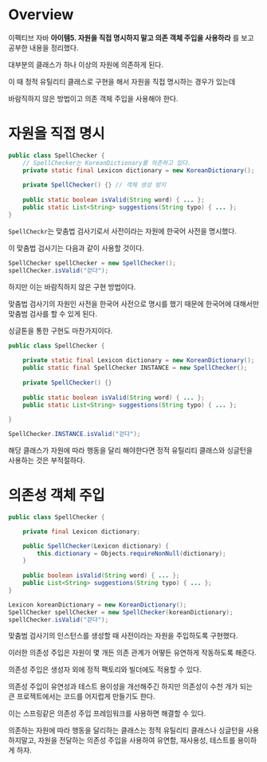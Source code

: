 # Overview

이펙티브 자바 **아이템5. 자원을 직접 명시하지 말고 의존 객체 주입을 사용하라** 를 보고 공부한 내용을 정리했다.

대부분의 클래스가 하나 이상의 자원에 의존하게 된다.

이 때 정적 유틸리티 클래스로 구현을 해서 자원을 직접 명시하는 경우가 있는데

바람직하지 않은 방법이고 의존 객체 주입을 사용해야 한다.


# 자원을 직접 명시

```java
public class SpellChecker {
    // SpellChecker는 KoreanDictionary를 의존하고 있다.
    private static final Lexicon dictionary = new KoreanDictionary();
    
    private SpellChecker() {} // 객체 생성 방지
    
    public static boolean isValid(String word) { ... };
    public static List<String> suggestions(String typo) { ... };
}
```

`SpellCheckr`는 맞춤법 검사기로서 사전이라는 자원에 한국어 사전을 명시했다.

이 맞춤법 검사기는 다음과 같이 사용할 것이다.

```java
SpellChecker spellChecker = new SpellChecker();
spellChecker.isValid("걷다");
```

하지만 이는 바람직하지 않은 구현 방법이다.

맞춤법 검사기의 자원인 사전을 한국어 사전으로 명시를 했기 때문에 한국어에 대해서만 맞춤범 검사를 할 수 있게 된다.

싱글톤을 통한 구현도 마찬가지이다.

```java
public class SpellChecker {
    
    private static final Lexicon dictionary = new KoreanDictionary();
    public static final SpellChecker INSTANCE = new SpellChecker();
    
    private SpellChecker() {}
    
    public static boolean isValid(String word) { ... };
    public static List<String> suggestions(String typo) { ... };
    
}
```
```java
SpellChecker.INSTANCE.isValid("걷다");
```

해당 클래스가 자원에 따라 행동을 달리 해야한다면 정적 유틸리티 클래스와 싱글턴을 사용하는 것은 부적절하다.

# 의존성 객체 주입

```java
public class SpellChecker {

    private final Lexicon dictionary;

    public SpellChecker(Lexicon dictionary) {
        this.dictionary = Objects.requireNonNull(dictionary);
    }
    
    public boolean isValid(String word) { ... };
    public List<String> suggestions(String typo) { ... };
}
```
```java
Lexicon koreanDictionary = new KoreanDictionary();
SpellChecker spellChecker = new SpellChecker(koreanDictionary);
spellChecker.isValid("걷다");
```

맞춤범 검사기의 인스턴스를 생성할 때 사전이라는 자원을 주입하도록 구현했다.

이러한 의존성 주입은 자원이 몇 개든 의존 관계가 어떻든 유연하게 작동하도록 해준다.

의존성 주입은 생성자 외에 정적 팩토리와 빌더에도 적용할 수 있다.

의존성 주입이 유연성과 테스트 용이성을 개선해주긴 하지만 의존성이 수천 개가 되는 큰 프로젝트에서는 코드를 어지럽게 만들기도 한다.

이는 스프링같은 의존성 주입 프레임워크를 사용하면 해결할 수 있다.

의존하는 자원에 따라 행동을 달리하는 클래스는 정적 유틸리티 클래스나 싱글턴을 사용하지말고, 자원을 전달하는 의존성 주입을 사용하여 유연함, 재사용성, 테스트를 용이하게 하자.
